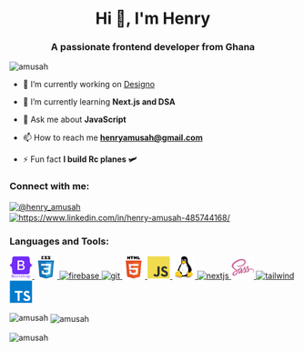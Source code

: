 <h1 align="center">Hi 👋, I'm Henry</h1>
<h3 align="center">A passionate frontend developer from Ghana</h3>

<p align="left"> <img src="https://komarev.com/ghpvc/?username=amusah&label=Profile%20views&color=0e75b6&style=flat" alt="amusah" /> </p>

- 🔭 I’m currently working on [Designo](https://www.frontendmentor.io/challenges/designo-multipage-website-G48K6rfUT)

- 🌱 I’m currently learning **Next.js and DSA**

- 💬 Ask me about **JavaScript**

- 📫 How to reach me **henryamusah@gmail.com**

- ⚡ Fun fact **I build Rc planes 🛩️**

<h3 align="left">Connect with me:</h3>
<p align="left">
<a href="https://twitter.com/@henry_amusah" target="blank"><img align="center" src="https://raw.githubusercontent.com/rahuldkjain/github-profile-readme-generator/master/src/images/icons/Social/twitter.svg" alt="@henry_amusah" height="30" width="40" /></a>
<a href="https://linkedin.com/in/https://www.linkedin.com/in/henry-amusah-485744168/" target="blank"><img align="center" src="https://raw.githubusercontent.com/rahuldkjain/github-profile-readme-generator/master/src/images/icons/Social/linked-in-alt.svg" alt="https://www.linkedin.com/in/henry-amusah-485744168/" height="30" width="40" /></a>
</p>

<h3 align="left">Languages and Tools:</h3>
<p align="left"> <a href="https://getbootstrap.com" target="_blank" rel="noreferrer"> <img src="https://raw.githubusercontent.com/devicons/devicon/master/icons/bootstrap/bootstrap-plain-wordmark.svg" alt="bootstrap" width="40" height="40"/> </a> <a href="https://www.w3schools.com/css/" target="_blank" rel="noreferrer"> <img src="https://raw.githubusercontent.com/devicons/devicon/master/icons/css3/css3-original-wordmark.svg" alt="css3" width="40" height="40"/> </a> <a href="https://firebase.google.com/" target="_blank" rel="noreferrer"> <img src="https://www.vectorlogo.zone/logos/firebase/firebase-icon.svg" alt="firebase" width="40" height="40"/> </a> <a href="https://git-scm.com/" target="_blank" rel="noreferrer"> <img src="https://www.vectorlogo.zone/logos/git-scm/git-scm-icon.svg" alt="git" width="40" height="40"/> </a> <a href="https://www.w3.org/html/" target="_blank" rel="noreferrer"> <img src="https://raw.githubusercontent.com/devicons/devicon/master/icons/html5/html5-original-wordmark.svg" alt="html5" width="40" height="40"/> </a> <a href="https://developer.mozilla.org/en-US/docs/Web/JavaScript" target="_blank" rel="noreferrer"> <img src="https://raw.githubusercontent.com/devicons/devicon/master/icons/javascript/javascript-original.svg" alt="javascript" width="40" height="40"/> </a> <a href="https://www.linux.org/" target="_blank" rel="noreferrer"> <img src="https://raw.githubusercontent.com/devicons/devicon/master/icons/linux/linux-original.svg" alt="linux" width="40" height="40"/> </a> <a href="https://nextjs.org/" target="_blank" rel="noreferrer"> <img src="https://cdn.worldvectorlogo.com/logos/nextjs-2.svg" alt="nextjs" width="40" height="40"/> </a> <a href="https://sass-lang.com" target="_blank" rel="noreferrer"> <img src="https://raw.githubusercontent.com/devicons/devicon/master/icons/sass/sass-original.svg" alt="sass" width="40" height="40"/> </a> <a href="https://tailwindcss.com/" target="_blank" rel="noreferrer"> <img src="https://www.vectorlogo.zone/logos/tailwindcss/tailwindcss-icon.svg" alt="tailwind" width="40" height="40"/> </a> <a href="https://www.typescriptlang.org/" target="_blank" rel="noreferrer"> <img src="https://raw.githubusercontent.com/devicons/devicon/master/icons/typescript/typescript-original.svg" alt="typescript" width="40" height="40"/> </a> </p>

<p><img align="left" src="https://github-readme-stats.vercel.app/api/top-langs?username=amusah&show_icons=true&locale=en&layout=compact" alt="amusah" /></p>

<p>&nbsp;<img align="center" src="https://github-readme-stats.vercel.app/api?username=amusah&show_icons=true&locale=en" alt="amusah" /></p>

<p><img align="center" src="https://github-readme-streak-stats.herokuapp.com/?user=amusah&" alt="amusah" /></p>
